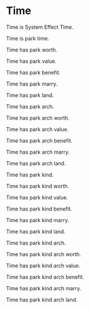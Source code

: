 # Time

Time is System Effect Time.

Time is park time.

Time has park worth.

Time has park value.

Time has park benefit.

Time has park marry.

Time has park land.

Time has park arch.

Time has park arch worth.

Time has park arch value.

Time has park arch benefit.

Time has park arch marry.

Time has park arch land.

Time has park kind.

Time has park kind worth.

Time has park kind value.

Time has park kind benefit.

Time has park kind marry.

Time has park kind land.

Time has park kind arch.

Time has park kind arch worth.

Time has park kind arch value.

Time has park kind arch benefit.

Time has park kind arch marry.

Time has park kind arch land.